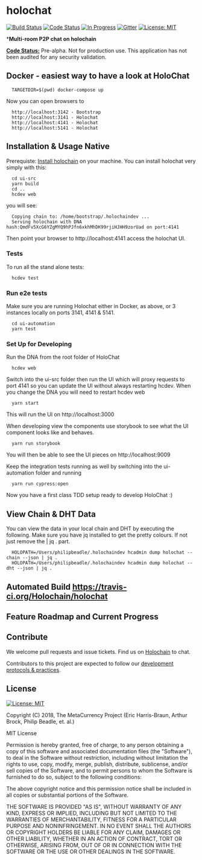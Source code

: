 # holochat

[![Build Status](https://travis-ci.org/Holochain/holochat.svg?branch=develop-react)](https://travis-ci.org/Holochain/holochat)
[![Code Status](https://img.shields.io/badge/Code-Pre--Alpha-orange.svg)](https://github.com/Holochain/holochat#feature-roadmap-and-current-progress)
[![In Progress](https://img.shields.io/waffle/label/Holochain/holochat/in%20progress.svg)](http://waffle.io/Holochain/holochat)
[![Gitter](https://badges.gitter.im/metacurrency/holochain.svg)](https://gitter.im/metacurrency/holochain?utm_source=badge&utm_medium=badge&utm_campaign=pr-badge&utm_content=body_badge)
[![License: MIT](https://img.shields.io/badge/License-MIT-yellow.svg)](https://opensource.org/licenses/MIT)

***Multi-room P2P chat on holochain**

**[Code Status:](https://github.com/metacurrency/holochain/milestones?direction=asc&sort=completeness&state=all)** Pre-alpha. Not for production use. This application has not been audited for any security validation.

## Docker - easiest way to have a look at HoloChat

```
  TARGETDIR=$(pwd) docker-compose up

```
Now you can open browsers to
```
  http://localhost:3142 - Bootstrap
  http://localhost:3141 - Holochat
  http://localhost:4141 - Holochat
  http://localhost:5141 - Holochat
```

## Installation & Usage Native

Prerequiste: [Install holochain](https://github.com/metacurrency/holochain/#installation) on your machine.
You can install holochat very simply with this:

``` shell
  cd ui-src
  yarn build
  cd ..
  hcdev web

```
you will see:

``` shell
  Copying chain to: /home/bootstrap/.holochaindev ...
  Serving holochain with DNA hash:QmdFv5XcG6YZgMYQ9hPJfn6xkhMhDK99rjiHJHH9zorUad on port:4141
```
Then point your browser to http://localhost:4141 access the holochat UI.

### Tests
To run all the stand alone tests:

``` shell
  hcdev test
```

### Run e2e tests
Make sure you are running Holochat either in Docker, as above, or 3 instances locally on ports 3141, 4141 & 5141.
```
  cd ui-automation
  yarn test
```

### Set Up for Developing
Run the DNA from the root folder of HoloChat
```
  hcdev web
```
Switch into the ui-src folder then run the UI which will proxy requests to port 4141 so you can update the UI without always restarting hcdev.  When you change the DNA you will need to restart hcdev web
```
  yarn start
```
This will run the UI on http://localhost:3000

When developing view the components use storybook to see what the UI component looks like and behaves.
```
  yarn run storybook
```
You will then be able to see the UI pieces on http://localhost:9009

Keep the integration tests running as well by switching into the ui-automation folder and running
```
  yarn run cypress:open
```

Now you have a first class TDD setup ready to develop HoloChat :)

## View Chain & DHT Data
You can view the data in your local chain and DHT by executing the following.  Make sure you have jq installed to get the pretty colours.  If not just remove the | jq . part.

```
  HOLOPATH=/Users/philipbeadle/.holochaindev hcadmin dump holochat --chain --json | jq .
  HOLOPATH=/Users/philipbeadle/.holochaindev hcadmin dump holochat --dht --json | jq .
```

## Automated Build https://travis-ci.org/Holochain/holochat

## Feature Roadmap and Current Progress


## Contribute
We welcome pull requests and issue tickets.  Find us on [Holochain](https://chat.holochain.net/) to chat.

Contributors to this project are expected to follow our [development protocols & practices](https://github.com/metacurrency/holochain/wiki/Development-Protocols).

## License
[![License: MIT](https://img.shields.io/badge/License-MIT-yellow.svg)](https://opensource.org/licenses/MIT)

Copyright (C) 2018, The MetaCurrency Project (Eric Harris-Braun, Arthur Brock, Philip Beadle, et. al.)

MIT License

Permission is hereby granted, free of charge, to any person obtaining a copy
of this software and associated documentation files (the "Software"), to deal
in the Software without restriction, including without limitation the rights
to use, copy, modify, merge, publish, distribute, sublicense, and/or sell
copies of the Software, and to permit persons to whom the Software is
furnished to do so, subject to the following conditions:

The above copyright notice and this permission notice shall be included in all
copies or substantial portions of the Software.

THE SOFTWARE IS PROVIDED "AS IS", WITHOUT WARRANTY OF ANY KIND, EXPRESS OR
IMPLIED, INCLUDING BUT NOT LIMITED TO THE WARRANTIES OF MERCHANTABILITY,
FITNESS FOR A PARTICULAR PURPOSE AND NONINFRINGEMENT. IN NO EVENT SHALL THE
AUTHORS OR COPYRIGHT HOLDERS BE LIABLE FOR ANY CLAIM, DAMAGES OR OTHER
LIABILITY, WHETHER IN AN ACTION OF CONTRACT, TORT OR OTHERWISE, ARISING FROM,
OUT OF OR IN CONNECTION WITH THE SOFTWARE OR THE USE OR OTHER DEALINGS IN THE
SOFTWARE.
